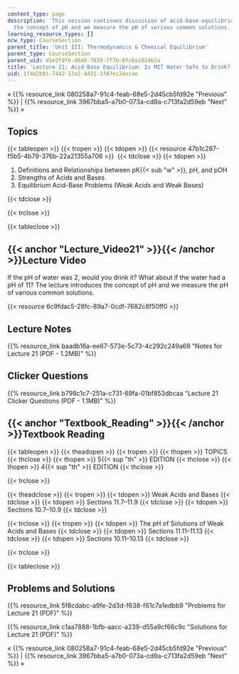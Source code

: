 ```yaml
---
content_type: page
description: 'This session continues discussion of acid-base equilibrium. It introduces
  the concept of pH and we measure the pH of various common solutions.    '
learning_resource_types: []
ocw_type: CourseSection
parent_title: 'Unit III: Thermodynamics & Chemical Equilibrium'
parent_type: CourseSection
parent_uid: d1e2f8f6-d6d0-7839-7f7b-8fc6a1024b2a
title: 'Lecture 21: Acid-Base Equilibrium: Is MIT Water Safe to Drink?'
uid: 1f4d2b01-7442-13a2-4431-1f67ec24ecae
---
```


« {{% resource_link 080258a7-91c4-feab-68e5-2d45cb5fd92e "Previous" %}} | {{% resource_link 3967bba5-a7b0-073a-cd9a-c713fa2d59eb "Next" %}} »

Topics
------

{{< tableopen >}}
{{< tropen >}}
{{< tdopen >}}
{{< resource 47b1c287-f5b5-4b79-376b-22a21355a706 >}} 
{{< tdclose >}}
{{< tdopen >}}


1.  Definitions and Relationships between pK{{< sub "w" >}}, pH, and pOH
2.  Strengths of Acids and Bases
3.  Equilibrium Acid-Base Problems (Weak Acids and Weak Bases)


{{< tdclose >}}

{{< trclose >}}

{{< tableclose >}}

{{< anchor "Lecture_Video21" >}}{{< /anchor >}}Lecture Video
------------------------------------------------------------

If the pH of water was 2, would you drink it? What about if the water had a pH of 11? The lecture introduces the concept of pH and we measure the pH of various common solutions.

{{< resource 6c9fdac5-28fc-89a7-0cdf-7682c8f50ff0 >}}

Lecture Notes
-------------

{{% resource_link baadb16a-ee67-573e-5c73-4c292c249a69 "Notes for Lecture 21 (PDF - 1.2MB)" %}}

Clicker Questions
-----------------

{{% resource_link b798c1c7-251a-c731-69fa-01bf853dbcaa "Lecture 21 Clicker Questions (PDF - 1.1MB)" %}}

{{< anchor "Textbook_Reading" >}}{{< /anchor >}}Textbook Reading
----------------------------------------------------------------

{{< tableopen >}}
{{< theadopen >}}
{{< tropen >}}
{{< thopen >}}
TOPICS
{{< thclose >}}
{{< thopen >}}
5{{< sup "th" >}} EDITION
{{< thclose >}}
{{< thopen >}}
4{{< sup "th" >}} EDITION
{{< thclose >}}

{{< trclose >}}

{{< theadclose >}}
{{< tropen >}}
{{< tdopen >}}
Weak Acids and Bases
{{< tdclose >}}
{{< tdopen >}}
Sections 11.7–11.9
{{< tdclose >}}
{{< tdopen >}}
Sections 10.7–10.9
{{< tdclose >}}

{{< trclose >}}
{{< tropen >}}
{{< tdopen >}}
The pH of Solutions of Weak Acids and Bases
{{< tdclose >}}
{{< tdopen >}}
Sections 11.11–11.13
{{< tdclose >}}
{{< tdopen >}}
Sections 10.11–10.13
{{< tdclose >}}

{{< trclose >}}

{{< tableclose >}}

Problems and Solutions
----------------------

{{% resource_link 5f8cdabc-a9fe-2d3d-f638-f61c7a1edbb9 "Problems for Lecture 21 (PDF)" %}}

{{% resource_link c1aa7888-1bfb-aacc-a239-d55a9cf66c9c "Solutions for Lecture 21 (PDF)" %}}

« {{% resource_link 080258a7-91c4-feab-68e5-2d45cb5fd92e "Previous" %}} | {{% resource_link 3967bba5-a7b0-073a-cd9a-c713fa2d59eb "Next" %}} »